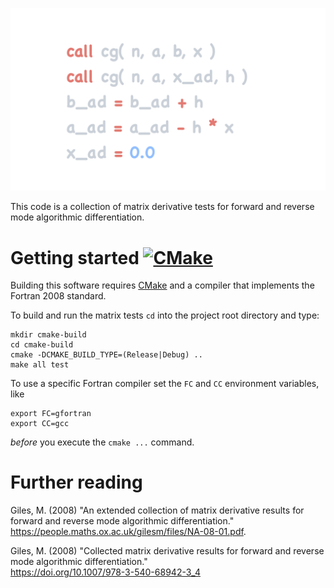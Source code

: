 ![Graphical abstract](assets/img/cg.png "Adjoint conjugate gradient code")

This code is a collection of matrix derivative tests for forward and reverse mode
algorithmic differentiation.
        
# Getting started [![CMake](https://github.com/octoflar/mad/actions/workflows/cmake.yml/badge.svg)](https://github.com/octoflar/mad/actions/workflows/cmake.yml)
 
Building this software requires [CMake](https://cmake.org) and a compiler that implements
the Fortran 2008 standard.

To build and run the matrix tests `cd` into the project root directory and type:

    mkdir cmake-build
    cd cmake-build
    cmake -DCMAKE_BUILD_TYPE=(Release|Debug) ..
    make all test

To use a specific Fortran compiler set the `FC` and `CC` environment variables, like

    export FC=gfortran
    export CC=gcc

*before* you execute the `cmake ...` command.

# Further reading

Giles, M. (2008) "An extended collection of matrix derivative results for forward and reverse mode algorithmic differentiation."  
<https://people.maths.ox.ac.uk/gilesm/files/NA-08-01.pdf>.

Giles, M. (2008) "Collected matrix derivative results for forward and reverse mode algorithmic differentiation."  
<https://doi.org/10.1007/978-3-540-68942-3_4>
